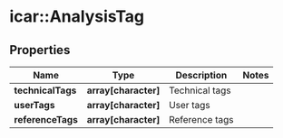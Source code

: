 # icar::AnalysisTag


## Properties

Name | Type | Description | Notes
------------ | ------------- | ------------- | -------------
**technicalTags** | **array[character]** | Technical tags | 
**userTags** | **array[character]** | User tags | 
**referenceTags** | **array[character]** | Reference tags | 


